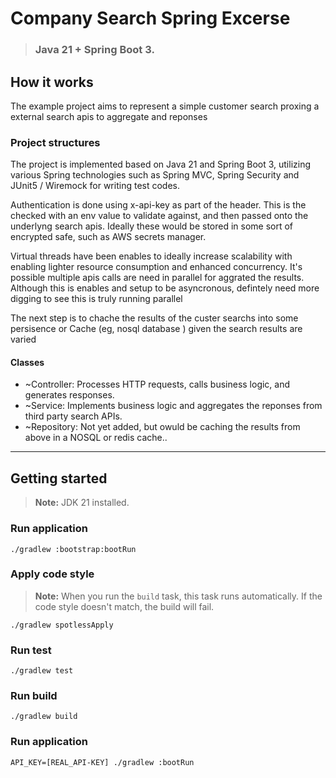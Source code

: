 # Company Search Spring Excerse

> ### **Java 21 + Spring Boot 3**.




## How it works
The example project aims to represent a simple customer 
search proxing a external search apis to aggregate and reponses



### Project structures
The project is implemented based on Java 21 and Spring Boot 3,
utilizing various Spring technologies such as Spring MVC, Spring Security
and JUnit5 / Wiremock for writing test codes.

Authentication is done using x-api-key as part of the header.  This
is the checked with an env value to validate against, and then passed onto 
the underlyng search apis.  Ideally these would be stored in some sort of encrypted
safe, such as AWS secrets manager.

Virtual threads have been enables to ideally increase scalability with
enabling lighter resource consumption and enhanced concurrency. It's possible
multiple apis calls are need in parallel for aggrated the results. 
Although this is enables and setup to be asyncronous, defintely need more digging to see
this is truly running parallel

The next step is to chache the results of the custer searchs into some persisence
or Cache (eg, nosql database   ) given the search results are varied

#### Classes
- ~Controller: Processes HTTP requests, calls business logic, and generates responses.
- ~Service: Implements business logic and aggregates the reponses from third party search APIs.
- ~Repository: Not yet added, but owuld be caching the results from above in a 
  NOSQL or redis cache..

---

## Getting started

> **Note:**  JDK 21 installed.

### Run application

```shell
./gradlew :bootstrap:bootRun
```

### Apply code style

> **Note:** When you run the `build` task, this task runs automatically. If the code style doesn't match, the build will fail.

```shell
./gradlew spotlessApply
```

### Run test

```shell
./gradlew test
```

### Run build

```shell
./gradlew build
```

### Run application

```shell
API_KEY=[REAL_API-KEY] ./gradlew :bootRun 

```